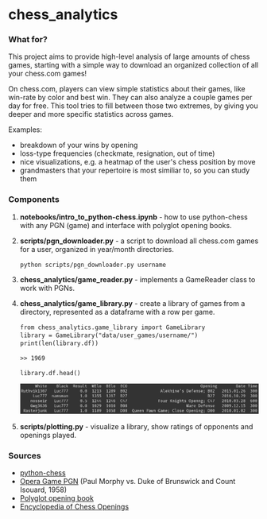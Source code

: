 # chess_analytics
### What for?
This project aims to provide high-level analysis of large amounts of chess games, starting with a simple way to download an organized collection of all your chess.com games!

On chess.com, players can view simple statistics about their games, like win-rate by color and best win. They can also analyze a couple games per day for free. This tool tries to fill between those two extremes, by giving you deeper and more specific statistics across games. 

Examples: 
- breakdown of your wins by opening
- loss-type frequencies (checkmate, resignation, out of time)
- nice visualizations, e.g. a heatmap of the user's chess position by move 
- grandmasters that your repertoire is most similiar to, so you can study them

### Components

1. **notebooks/intro_to_python-chess.ipynb** -  how to use python-chess with any PGN (game) and interface with polyglot opening books.

2. **scripts/pgn_downloader.py** - a script to download all chess.com games for a user, organized in year/month directories.
    ```
    python scripts/pgn_downloader.py username
    ```

3. **chess_analytics/game_reader.py** - implements a GameReader class to work with PGNs.

4. **chess_analytics/game_library.py** - create a library of games from a directory, represented as a dataframe with a row per game.
    ```
    from chess_analytics.game_library import GameLibrary
    library = GameLibrary("data/user_games/username/")
    print(len(library.df))
    ```
    ```
    >> 1969
    ```
    ```
    library.df.head()
    ```
    ![image_name](data/examples/df_sampled.png)

5. **scripts/plotting.py** - visualize a library, show ratings of opponents and openings played.

    
### Sources

- [python-chess](https://python-chess.readthedocs.io/en/latest/#)
- [Opera Game PGN](https://www.chessgames.com/pgn/morphy_duke_karl_count_isouard_1858.pgn?gid=1233404) (Paul Morphy vs. Duke of Brunswick and Count Isouard, 1958)
- [Polyglot opening book](https://github.com/niklasf/python-chess/raw/master/data/polyglot/performance.bin)
- [Encyclopedia of Chess Openings](https://github.com/seberg/icsbot/blob/master/misc/eco.txt)